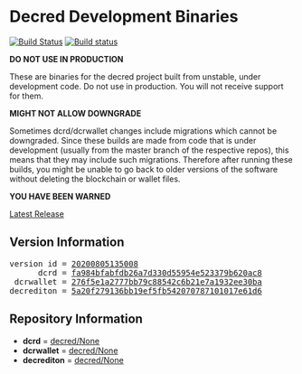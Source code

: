 
# Decred Development Binaries

[![Build Status](https://travis-ci.org/matheusd/decred-weekly-builds.svg?branch=v20200805135008)](https://travis-ci.org/matheusd/decred-weekly-builds) [![Build status](https://ci.appveyor.com/api/projects/status/hncgrnv0xuqb6s3c/branch/master?svg=true)](https://ci.appveyor.com/project/matheusd/decred-weekly-builds/branch/master)


**DO NOT USE IN PRODUCTION**

These are binaries for the decred project built from unstable, under development
code. Do not use in production. You will not receive support for them.

**MIGHT NOT ALLOW DOWNGRADE**

Sometimes dcrd/dcrwallet changes include migrations which cannot be downgraded.
Since these builds are made from code that is under development (usually from
the master branch of the respective repos), this means that they may include such
migrations. Therefore after running these builds, you might be unable to go back
to older versions of the software without deleting the blockchain or wallet
files.

**YOU HAVE BEEN WARNED**

[Latest Release](https://github.com/matheusd/decred-weekly-builds/releases/latest)

## Version Information

<pre>
version id = <a href="https://github.com/matheusd/decred-weekly-builds/releases/tag/v20200805135008">20200805135008</a>
      dcrd = <a href="https://github.com/decred/dcrd/commits/fa984bfabfdb26a7d330d55954e523379b620ac8">fa984bfabfdb26a7d330d55954e523379b620ac8</a>
 dcrwallet = <a href="https://github.com/decred/dcrwallet/commits/276f5e1a2777bb79c88542c6b21e7a1932ee30ba">276f5e1a2777bb79c88542c6b21e7a1932ee30ba</a>
decrediton = <a href="https://github.com/decred/decrediton/commits/5a20f279136bb19ef5fb542070787101017e61d6">5a20f279136bb19ef5fb542070787101017e61d6</a>
</pre>

## Repository Information

- **dcrd** = [decred/None](https://github.com/decred/dcrd)
- **dcrwallet** = [decred/None](https://github.com/decred/dcrwallet)
- **decrediton** = [decred/None](https://github.com/decred/decrediton)


